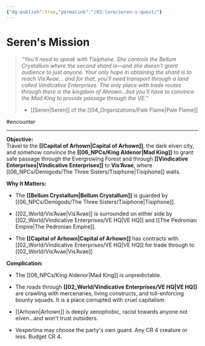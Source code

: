 ```yaml
---
{"dg-publish":true,"permalink":"/03-lore/seren-s-quest/"}
---
```


# Seren's Mission
> _“You’ll need to speak with Tisiphone. She controls the Bellum Crystallum where the second shard is—and she doesn’t grant audience to just anyone. Your only hope in obtaining the shard is to reach Vis’Avae... and for that, you’ll need transport through a land called Vindicative Enterprises. The only place with trade routes through there is the  kingdom of Ahrown...but you'll have to convince the Mad King to provide passage through the VE.”_
> - [[Seren\|Seren]] of the [[04_Organizations/Pale Flame\|Pale Flame]]

#encounter

---

**Objective:**  
Travel to the **[[Capital of Arhown\|Capital of Arhown]]**, the dark elven city, and somehow convince the **[[06_NPCs/King Aldenor\|Mad King]]** to grant safe passage through the Evergrowing Forest and through **[[Vindicative Enterprises\|Vindicative Enterprises]]** to **Vis’Avae**, where [[06_NPCs/Demigods/The Three Sisters/Tisiphone\|Tisiphone]] waits.

**Why It Matters:**

- The **[[Bellum Crystallum\|Bellum Crystallum]]** is guarded by [[06_NPCs/Demigods/The Three Sisters/Tisiphone\|Tisiphone]].
    
- [[02_World/Vis’Avae\|Vis’Avae]] is surrounded on either side by [[02_World/Vindicative Enterprises/VE HQ\|VE HQ]] and [[The Pedronian Empire\|The Pedronian Empire]].
    
- The **[[Capital of Arhown\|Capital of Arhown]]** has contracts with [[02_World/Vindicative Enterprises/VE HQ\|VE HQ]] for trade through to [[02_World/Vis’Avae\|Vis’Avae]] 

**Complication:**

- The [[06_NPCs/King Aldenor\|Mad King]] is unpredictable.
- The roads through **[[02_World/Vindicative Enterprises/VE HQ\|VE HQ]]** are crawling with mercenaries, living constructs, and toll-enforcing bounty squads. It is a place corrupted with cruel capitalism.
- [[Arhown\|Arhown]] is deeply xenophobic, racist towards anyone not elven...and won't trust outsiders.




- Vespertina may choose the party's own guard. Any CR 4 creature or less. Budget CR 4.
